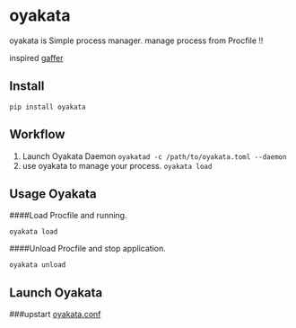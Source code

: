 oyakata
==========

oyakata is Simple process manager.
manage process from Procfile !!

inspired [gaffer](https://github.com/benoitc/gaffer)

Install
----------------

`pip install oyakata`


Workflow
----------------

1. Launch Oyakata Daemon
	`oyakatad -c /path/to/oyakata.toml --daemon`
2. use oyakata to manage your process.
	`oyakata load`

Usage Oyakata
----------------------

####Load Procfile and running.

`oyakata load`

####Unload Procfile and stop application.

`oyakata unload`


Launch Oyakata
---------------------

###upstart
[oyakata.conf](http://gist)

